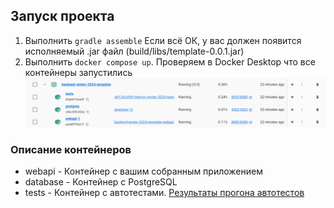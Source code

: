 ## Запуск проекта
1. Выполнить `gradle assemble`
Если всё ОК, у вас должен появится исполняемый .jar файл (build/libs/template-0.0.1.jar)
2. Выполнить `docker compose up`. Проверяем в Docker Desktop что все контейнеры запустились
![img.png](img.png)

### Описание контейнеров
* webapi - Контейнер с вашим собранным приложением
* database - Контейнер с PostgreSQL
* tests - Контейнер с автотестами. [Результаты прогона автотестов](http://localhost:8090)
